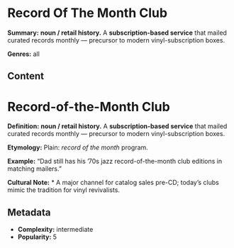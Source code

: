 # Record Of The Month Club

**Summary:** **noun / retail history.** A **subscription-based service** that mailed curated records monthly — precursor to modern vinyl-subscription boxes.

**Genres:** all

## Content

# Record-of-the-Month Club

**Definition:** **noun / retail history.** A **subscription-based service** that mailed curated records monthly — precursor to modern vinyl-subscription boxes.

**Etymology:** Plain: *record of the month* program.

**Example:** “Dad still has his ’70s jazz record-of-the-month club editions in matching mailers.”

**Cultural Note:** * A major channel for catalog sales pre-CD; today’s clubs mimic the tradition for vinyl revivalists.

## Metadata

- **Complexity:** intermediate
- **Popularity:** 5
